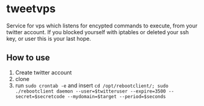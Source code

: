 # tweetvps
Service for vps which listens for encypted commands to execute, from your twitter account. If you blocked yourself with iptables or deleted your ssh key, or user this is your last hope.


## How to use
1. Create twitter account
1. clone
1. run `sudo crontab -e` and insert 
`cd /opt/rebootclient/;
sudo ./rebootclient daemon --user=$twitteruser --expire=3500 --secret=$secretcode --mydomain=$target --period=$seconds`
